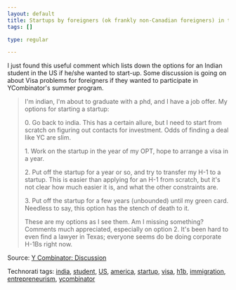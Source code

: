 ```yaml
--- 
layout: default
title: Startups by foreigners (ok frankly non-Canadian foreigners) in the US
tags: []

type: regular

---
```

I just found this useful comment which lists down the options for an Indian student in the US if he/she wanted to start-up. Some discussion is going on about Visa problems for foreigners if they wanted to participate in YCombinator's summer program.  <blockquote> <p>I'm indian, I'm about to graduate with a phd, and I have a job offer. My options for starting a startup:  <p>0. Go back to india. This has a certain allure, but I need to start from scratch on figuring out contacts for investment. Odds of finding a deal like YC are slim.  <p>1. Work on the startup in the year of my OPT, hope to arrange a visa in a year.  <p>2. Put off the startup for a year or so, and try to transfer my H-1 to a startup. This is easier than applying for an H-1 from scratch, but it's not clear how much easier it is, and what the other constraints are.  <p>3. Put off the startup for a few years (unbounded) until my green card. Needless to say, this option has the stench of death to it.  <p>These are my options as I see them. Am I missing something? Comments much appreciated, especially on option 2. It's been hard to even find a lawyer in Texas; everyone seems do be doing corporate H-1Bs right now.</p></blockquote> <p>Source: <a href="http://news.ycombinator.com/comments?id=4408">Y Combinator: Discussion</a> </p> <div class="wlWriterSmartContent" id="0767317B-992E-4b12-91E0-4F059A8CECA8:09c75669-5106-407c-8a7d-ee8706eaac99" contenteditable="false" style="padding-right: 0px; display: inline; padding-left: 0px; padding-bottom: 0px; margin: 0px; padding-top: 0px">Technorati tags: <a href="http://technorati.com/tags/india" rel="tag">india</a>, <a href="http://technorati.com/tags/student" rel="tag">student</a>, <a href="http://technorati.com/tags/US" rel="tag">US</a>, <a href="http://technorati.com/tags/america" rel="tag">america</a>, <a href="http://technorati.com/tags/startup" rel="tag">startup</a>, <a href="http://technorati.com/tags/visa" rel="tag">visa</a>, <a href="http://technorati.com/tags/h1b" rel="tag">h1b</a>, <a href="http://technorati.com/tags/immigration" rel="tag">immigration</a>, <a href="http://technorati.com/tags/entrepreneurism" rel="tag">entrepreneurism</a>, <a href="http://technorati.com/tags/ycombinator" rel="tag">ycombinator</a></div>

